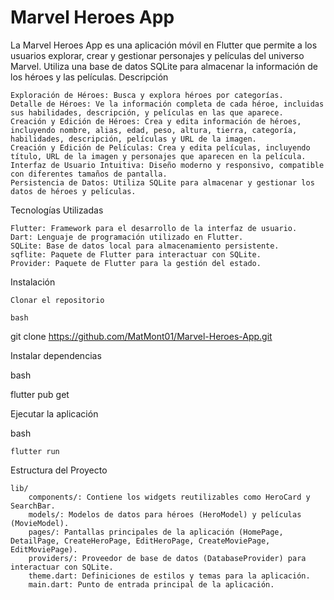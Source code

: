 # Marvel Heroes App
 La Marvel Heroes App es una aplicación móvil en Flutter que permite a los usuarios explorar, crear y gestionar personajes y películas del universo Marvel. Utiliza una base de datos SQLite para almacenar la información de los héroes y las películas.
Descripción

    Exploración de Héroes: Busca y explora héroes por categorías.
    Detalle de Héroes: Ve la información completa de cada héroe, incluidas sus habilidades, descripción, y películas en las que aparece.
    Creación y Edición de Héroes: Crea y edita información de héroes, incluyendo nombre, alias, edad, peso, altura, tierra, categoría, habilidades, descripción, películas y URL de la imagen.
    Creación y Edición de Películas: Crea y edita películas, incluyendo título, URL de la imagen y personajes que aparecen en la película.
    Interfaz de Usuario Intuitiva: Diseño moderno y responsivo, compatible con diferentes tamaños de pantalla.
    Persistencia de Datos: Utiliza SQLite para almacenar y gestionar los datos de héroes y películas.

Tecnologías Utilizadas

    Flutter: Framework para el desarrollo de la interfaz de usuario.
    Dart: Lenguaje de programación utilizado en Flutter.
    SQLite: Base de datos local para almacenamiento persistente.
    sqflite: Paquete de Flutter para interactuar con SQLite.
    Provider: Paquete de Flutter para la gestión del estado.

Instalación

    Clonar el repositorio

    bash

git clone https://github.com/MatMont01/Marvel-Heroes-App.git

Instalar dependencias

bash

flutter pub get

Ejecutar la aplicación

bash

    flutter run

Estructura del Proyecto

    lib/
        components/: Contiene los widgets reutilizables como HeroCard y SearchBar.
        models/: Modelos de datos para héroes (HeroModel) y películas (MovieModel).
        pages/: Pantallas principales de la aplicación (HomePage, DetailPage, CreateHeroPage, EditHeroPage, CreateMoviePage, EditMoviePage).
        providers/: Proveedor de base de datos (DatabaseProvider) para interactuar con SQLite.
        theme.dart: Definiciones de estilos y temas para la aplicación.
        main.dart: Punto de entrada principal de la aplicación.
